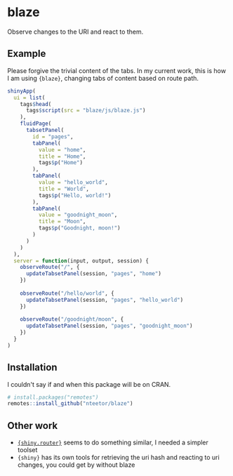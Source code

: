 # blaze

Observe changes to the URI and react to them.

## Example

Please forgive the trivial content of the tabs. In my current work, this is how
I am using `{blaze}`, changing tabs of content based on route path.

``` R
shinyApp(
  ui = list(
    tags$head(
      tags$script(src = "blaze/js/blaze.js")
    ),
    fluidPage(
      tabsetPanel(
        id = "pages",
        tabPanel(
          value = "home",
          title = "Home",
          tags$p("Home")
        ),
        tabPanel(
          value = "hello_world",
          title = "World",
          tags$p("Hello, world!")
        ),
        tabPanel(
          value = "goodnight_moon",
          title = "Moon",
          tags$p("Goodnight, moon!")
        )
      )
    )
  ),
  server = function(input, output, session) {
    observeRoute("/", {
      updateTabsetPanel(session, "pages", "home")
    })
    
    observeRoute("/hello/world", {
      updateTabsetPanel(session, "pages", "hello_world")
    })
    
    observeRoute("/goodnight/moon", {
      updateTabsetPanel(session, "pages", "goodnight_moon")
    })
  }
)
```

## Installation

I couldn't say if and when this package will be on CRAN. 

```R
# install.packages("remotes")
remotes::install_github("nteetor/blaze")
```

## Other work

* [`{shiny.router}`](https://github.com/Appsilon/shiny.router) seems
  to do something similar, I needed a simpler toolset
* `{shiny}` has its own tools for retrieving the uri hash and reacting to uri
  changes, you could get by without blaze
